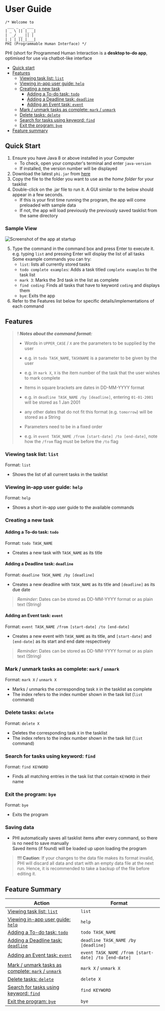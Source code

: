 # User Guide
   ```
   /* Welcome to
    ___ _  _ ___
   | _ \ || |_ _|
   |  _/ __ || | 
   |_| |_||_|___|
   PHI (Programmable Human Interface) */
```

PHI (short for Programmed Human Interaction is a **desktop to-do app**,
optimised for use via chatbot-like interface

- [Quick start](#quick-start)
- [Features](#features)
  - [Viewing task list: `list`](#viewing-task-list-list)
  - [Viewing in-app user guide: `help`](#viewing-in-app-user-guide-help)
  - [Creating a new task](#creating-a-new-task)
    - [Adding a To-do task: `todo`](#adding-a-to-do-task-todo)
    - [Adding a Deadline task: `deadline`](#adding-a-deadline-task-deadline)
    - [Adding an Event task: `event`](#adding-an-event-task-event)
  - [Mark / unmark tasks as complete: `mark` / `unmark`](#mark--unmark-tasks-as-complete-mark--unmark)
  - [Delete tasks: `delete`](#delete-tasks-delete)
  - [Search for tasks using keyword: `find`](#search-for-tasks-using-keyword-find)
  - [Exit the program: `bye`](#exit-the-program-bye)
- [Feature summary](#feature-summary)

## Quick Start
1. Ensure you have Java 8 or above installed in your Computer
   - To check, open your computer's terminal and enter `java-version`
   - If installed, the version number will be displayed 
2. Download the latest `phi.jar` from [here](https://github.com/phiphi-tan/ip/releases)
3. Copy the file to the folder you want to use as the *home folder* for your tasklist
4. Double-click on the .jar file to run it. A GUI similar to the below should appear in a few seconds.
   - If this is your first time running the program, the app will come preloaded with sample data
   - If not, the app will load previously the previously saved tasklist from the same directory  

### Sample View  
   
![Screenshot of the app at startup](./images/startup.png)  

5. Type the command in the command box and press Enter to execute it.  
    e.g. typing `list` and pressing Enter will display the list of all tasks  
    Some example commands you can try:
   - `list`: lists all currently stored tasks
   - `todo complete examples`: Adds a task titled `complete examples` to the task list
   - `mark 3`: Marks the 3rd task in the list as complete
   - `find coding`: Finds all tasks that have to keyword `coding` and displays them
   - `bye`: Exits the app
6. Refer to the Features list below for specific details/implementations of each command
   
   

## Features

> ! ___Notes about the command format:___  
> - Words in `UPPER_CASE` / `X` are the parameters to be supplied by the user  
>  - e.g. in `todo TASK_NAME`, `TASKNAME` is a parameter to be given by the user
>  - e.g. in `mark X`, `X` is the item number of the task that the user wishes to mark complete
> 
>- Items in square brackets are dates in DD-MM-YYYY format
>  - e.g. in `deadline TASK_NAME /by [deadline]`, entering `01-01-2001` will be stored as 1 Jan 2001
>  - any other dates that do not fit this format (e.g. `tomorrow`) will be stored as a String
>
> - Parameters need to be in a fixed order
>  - e.g. in `event TASK_NAME /from [start-date] /to [end-date]`, note how the `/from` flag must be before the `/to` flag

 
### Viewing task list: `list`
Format: `list`
- Shows the list of all current tasks in the tasklist

### Viewing in-app user guide: `help`
Format: `help`
- Shows a short in-app user guide to the available commands

### Creating a new task
#### Adding a To-do task: `todo`  
Format: `todo TASK_NAME`
- Creates a new task with `TASK_NAME` as its title

#### Adding a Deadline task: `deadline`
Format: `deadline TASK_NAME /by [deadline]`
- Creates a new deadline with `TASK_NAME` as its title and `[deadline]` as its due date
> *Reminder*: Dates can be stored as DD-MM-YYYY format or as plain text (String)  

#### Adding an Event task: `event` 
Format: `event TASK_NAME /from [start-date] /to [end-date]`
- Creates a new event with `TASK_NAME` as its title, and
`[start-date]` and `[end-date]` as its start and end date respectively
> *Reminder*: Dates can be stored as DD-MM-YYYY format or as plain text (String)


### Mark / unmark tasks as complete: `mark` / `unmark`
Format: `mark X` / `unmark X`  
- Marks / unmarks the corresponding task `X` in the tasklist as complete
- The index refers to the index number shown in the task list (`list` command)


### Delete tasks: `delete`
Format: `delete X`  
- Deletes the corresponding task `X` in the tasklist
- The index refers to the index number shown in the task list (`list` command)


### Search for tasks using keyword: `find`
Format: `find KEYWORD`
- Finds all matching entries in the task list that contain `KEYWORD` in their name


### Exit the program: `bye`
Format: `bye`  
- Exits the program


### Saving data
- PHI automatically saves all tasklist items after every command, so there is no need to save manually  
Saved items (if found) will be loaded up upon loading the program
> **!!! Caution**: If your changes to the data file makes its format invalid,
> PHI will discard all data and start with an empty data file at the next run.
> Hence, it is recommended to take a backup of the file before editing it.

## Feature Summary  
| Action | Format |
| --- | --- |
| [Viewing task list: `list`](#viewing-task-list-list) | `list` |
| [Viewing in-app user guide: `help`](#viewing-in-app-user-guide-help) | `help` |
| [Adding a To-do task: `todo`](#adding-a-to-do-task-todo) | `todo TASK_NAME` |
| [Adding a Deadline task: `deadline`](#adding-a-deadline-task-deadline) | `deadline TASK_NAME /by [deadline]` |
| [Adding an Event task: `event`](#adding-an-event-task-event) | `event TASK_NAME /from [start-date] /to [end-date]` |
| [Mark / unmark tasks as complete: `mark` / `unmark`](#mark--unmark-tasks-as-complete-mark--unmark) | `mark X` / `unmark X` |
| [Delete tasks: `delete`](#delete-tasks-delete) | `delete X` |
| [Search for tasks using keyword: `find`](#search-for-tasks-using-keyword-find) | `find KEYWORD` |
| [Exit the program: `bye`](#exit-the-program-bye) | `bye` | 
